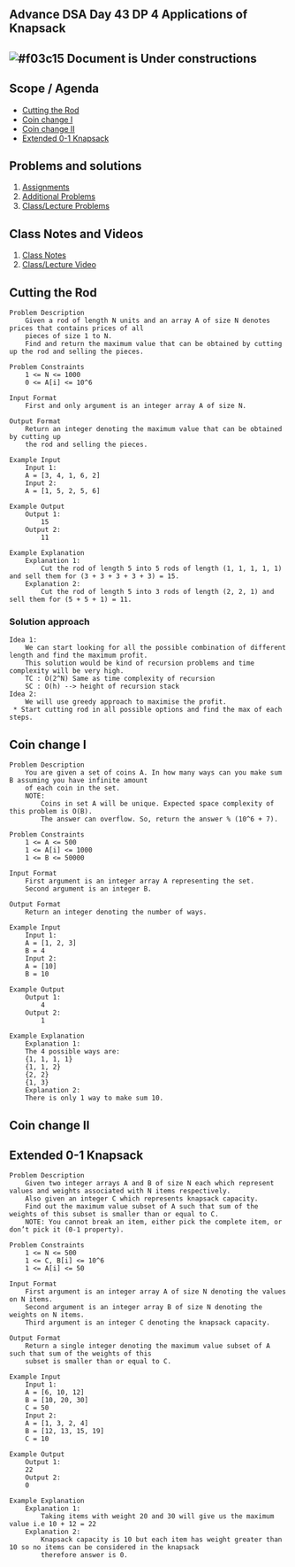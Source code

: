 ## Advance DSA Day 43 DP 4  Applications of Knapsack

## ![#f03c15](https://placehold.co/15x15/f03c15/f03c15.png) Document is Under constructions

## Scope / Agenda
- [Cutting the Rod]()
- [Coin change I]()
- [Coin change II]()
- [Extended 0-1 Knapsack]()

## Problems and solutions

1. [Assignments](https://github.com/rajpiyush220/Algorithms/tree/master/problems/src/main/java/com/learning/scaler/advance/module4/dp4/assignment)
2. [Additional Problems](https://github.com/rajpiyush220/Algorithms/tree/master/problems/src/main/java/com/learning/scaler/advance/module4/dp4/additional)
3. [Class/Lecture Problems](https://github.com/rajpiyush220/Algorithms/tree/master/problems/src/main/java/com/learning/scaler/advance/module4/dp4/lecture)

## Class Notes and Videos

1. [Class Notes](../../../class_Notes/Advance%20DSA%20Notes/43.%20DP%204%20Applicaiton%20of%20Knapsack.pdf)
2. [Class/Lecture Video](https://www.youtube.com/watch?v=S6N_i0lduiM)

## Cutting the Rod
    Problem Description
        Given a rod of length N units and an array A of size N denotes prices that contains prices of all
        pieces of size 1 to N.
        Find and return the maximum value that can be obtained by cutting up the rod and selling the pieces.

    Problem Constraints
        1 <= N <= 1000
        0 <= A[i] <= 10^6

    Input Format
        First and only argument is an integer array A of size N.

    Output Format
        Return an integer denoting the maximum value that can be obtained by cutting up
        the rod and selling the pieces.

    Example Input
        Input 1:
        A = [3, 4, 1, 6, 2]
        Input 2:
        A = [1, 5, 2, 5, 6]

    Example Output
        Output 1:
            15
        Output 2:
            11

    Example Explanation
        Explanation 1:
            Cut the rod of length 5 into 5 rods of length (1, 1, 1, 1, 1) and sell them for (3 + 3 + 3 + 3 + 3) = 15.
        Explanation 2:
            Cut the rod of length 5 into 3 rods of length (2, 2, 1) and sell them for (5 + 5 + 1) = 11.

### Solution approach
    Idea 1: 
        We can start looking for all the possible combination of different length and find the maximum profit.
        This solution would be kind of recursion problems and time complexity will be very high.
        TC : O(2^N) Same as time complexity of recursion 
        SC : O(h) --> height of recursion stack
    Idea 2:
        We will use greedy approach to maximise the profit.
     * Start cutting rod in all possible options and find the max of each steps.

## Coin change I
    Problem Description
        You are given a set of coins A. In how many ways can you make sum B assuming you have infinite amount
        of each coin in the set.
        NOTE:
            Coins in set A will be unique. Expected space complexity of this problem is O(B).
            The answer can overflow. So, return the answer % (10^6 + 7).

    Problem Constraints
        1 <= A <= 500
        1 <= A[i] <= 1000
        1 <= B <= 50000

    Input Format
        First argument is an integer array A representing the set.
        Second argument is an integer B.

    Output Format
        Return an integer denoting the number of ways.

    Example Input
        Input 1:
        A = [1, 2, 3]
        B = 4
        Input 2:
        A = [10]
        B = 10

    Example Output
        Output 1:
            4
        Output 2:
            1

    Example Explanation
        Explanation 1:
        The 4 possible ways are:
        {1, 1, 1, 1}
        {1, 1, 2}
        {2, 2}
        {1, 3}
        Explanation 2:
        There is only 1 way to make sum 10.
## Coin change II
## Extended 0-1 Knapsack 
    Problem Description
        Given two integer arrays A and B of size N each which represent values and weights associated with N items respectively.
        Also given an integer C which represents knapsack capacity.
        Find out the maximum value subset of A such that sum of the weights of this subset is smaller than or equal to C.
        NOTE: You cannot break an item, either pick the complete item, or don’t pick it (0-1 property).

    Problem Constraints
        1 <= N <= 500
        1 <= C, B[i] <= 10^6
        1 <= A[i] <= 50

    Input Format
        First argument is an integer array A of size N denoting the values on N items.
        Second argument is an integer array B of size N denoting the weights on N items.
        Third argument is an integer C denoting the knapsack capacity.

    Output Format
        Return a single integer denoting the maximum value subset of A such that sum of the weights of this
        subset is smaller than or equal to C.

    Example Input
        Input 1:
        A = [6, 10, 12]
        B = [10, 20, 30]
        C = 50
        Input 2:
        A = [1, 3, 2, 4]
        B = [12, 13, 15, 19]
        C = 10

    Example Output
        Output 1:
        22
        Output 2:
        0

    Example Explanation
        Explanation 1:
            Taking items with weight 20 and 30 will give us the maximum value i.e 10 + 12 = 22
        Explanation 2:
            Knapsack capacity is 10 but each item has weight greater than 10 so no items can be considered in the knapsack 
            therefore answer is 0.
